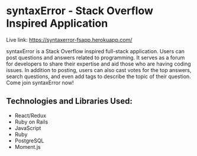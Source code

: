 # syntaxError - Stack Overflow Inspired Application

Live link: https://syntaxerror-fsapp.herokuapp.com/

syntaxError is a Stack Overflow inspired full-stack application. Users can post questions and answers related to programming. It serves as a forum for developers to share their expertise and aid those who are having coding issues. In addition to posting, users can also cast votes for the top answers, search questions, and even add tags to describe the topic of their question. Come join syntaxError now!

## Technologies and Libraries Used:
- React/Redux
- Ruby on Rails
- JavaScript
- Ruby
- PostgreSQL
- Moment.js
